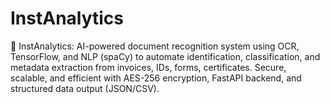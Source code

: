 # InstAnalytics
🚀 InstAnalytics: AI-powered document recognition system using OCR, TensorFlow, and NLP (spaCy) to automate identification, classification, and metadata extraction from invoices, IDs, forms, certificates. Secure, scalable, and efficient with AES-256 encryption, FastAPI backend, and structured data output (JSON/CSV).
